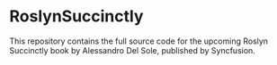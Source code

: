 # RoslynSuccinctly

This repository contains the full source code for the upcoming Roslyn Succinctly book by Alessandro Del Sole, published by Syncfusion.
